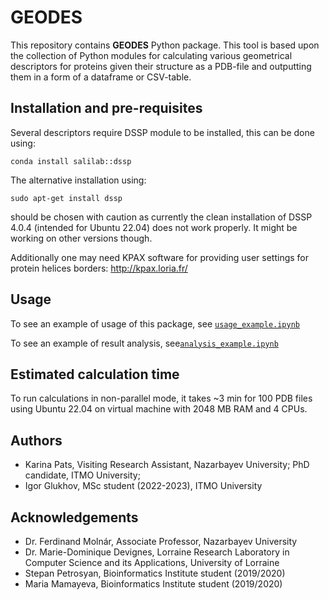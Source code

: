 # GEODES 
This repository contains **GEODES** Python package. This tool is based upon the collection of Python modules for calculating various geometrical descriptors for proteins given their structure as a PDB-file and outputting them in a form of a dataframe or CSV-table.


## Installation and pre-requisites

Several descriptors require DSSP module to be installed, this can be done using:

`conda install salilab::dssp`

The alternative installation using:

`sudo apt-get install dssp`

should be chosen with caution as currently the clean installation of DSSP 4.0.4 (intended for Ubuntu 22.04) does not work properly. It might be working on other versions though.

Additionally one may need KPAX software for providing user settings for protein helices borders: http://kpax.loria.fr/

## Usage

To see an example of usage of this package, see [`usage_example.ipynb`](/examples/usage_example.ipynb)

To see an example of result analysis, see[`analysis_example.ipynb`]()


## Estimated calculation time
To run calculations in non-parallel mode, it takes ~3 min for 100 PDB files using Ubuntu 22.04 on virtual machine with 2048 MB RAM and 4 CPUs.

## Authors
- Karina Pats, Visiting Research Assistant, Nazarbayev University; PhD candidate, ITMO University;
- Igor Glukhov, MSc student (2022-2023), ITMO University


## Acknowledgements
- Dr. Ferdinand Molnár, Associate Professor, Nazarbayev University
- Dr. Marie-Dominique Devignes, Lorraine Research Laboratory in Computer Science and its Applications, University of Lorraine
- Stepan Petrosyan, Bioinformatics Institute student (2019/2020)
- Maria Mamayeva, Bioinformatics Institute student (2019/2020)
